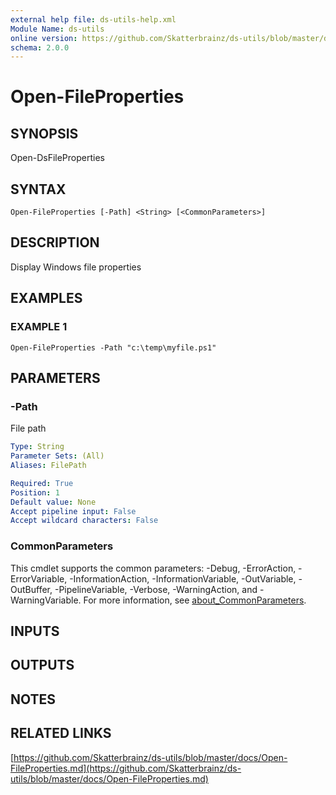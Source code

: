 ```yaml
---
external help file: ds-utils-help.xml
Module Name: ds-utils
online version: https://github.com/Skatterbrainz/ds-utils/blob/master/docs/Open-FileProperties.md
schema: 2.0.0
---
```


# Open-FileProperties

## SYNOPSIS
Open-DsFileProperties

## SYNTAX

```
Open-FileProperties [-Path] <String> [<CommonParameters>]
```

## DESCRIPTION
Display Windows file properties

## EXAMPLES

### EXAMPLE 1
```
Open-FileProperties -Path "c:\temp\myfile.ps1"
```

## PARAMETERS

### -Path
File path

```yaml
Type: String
Parameter Sets: (All)
Aliases: FilePath

Required: True
Position: 1
Default value: None
Accept pipeline input: False
Accept wildcard characters: False
```

### CommonParameters
This cmdlet supports the common parameters: -Debug, -ErrorAction, -ErrorVariable, -InformationAction, -InformationVariable, -OutVariable, -OutBuffer, -PipelineVariable, -Verbose, -WarningAction, and -WarningVariable. For more information, see [about_CommonParameters](http://go.microsoft.com/fwlink/?LinkID=113216).

## INPUTS

## OUTPUTS

## NOTES

## RELATED LINKS

[https://github.com/Skatterbrainz/ds-utils/blob/master/docs/Open-FileProperties.md](https://github.com/Skatterbrainz/ds-utils/blob/master/docs/Open-FileProperties.md)

